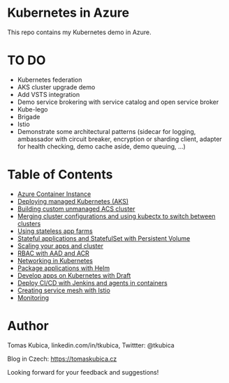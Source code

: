 # Kubernetes in Azure
This repo contains my Kubernetes demo in Azure.

# TO DO
* Kubernetes federation
* AKS cluster upgrade demo
* Add VSTS integration
* Demo service brokering with service catalog and open service broker
* Kube-lego
* Brigade
* Istio
* Demonstrate some architectural patterns (sidecar for logging, ambassador with circuit breaker, encryption or sharding client, adapter for health checking, demo cache aside, demo queuing, ...)

# Table of Contents
- [Azure Container Instance](docs/aci.md)
- [Deploying managed Kubernetes (AKS)](docs/aks-build.md)
- [Building custom unmanaged ACS cluster](docs/acs-build.md)
- [Merging cluster configurations and using kubectx to switch between clusters](docs/cluster-config.md)
- [Using stateless app farms](docs/stateless.md)
- [Stateful applications and StatefulSet with Persistent Volume](docs/stateful.md)
- [Scaling your apps and cluster](docs/scaling.md)
- [RBAC with AAD and ACR](docs/rbac.md)
- [Networking in Kubernetes](docs/networking.md)
- [Package applications with Helm](docs/helm.md)
- [Develop apps on Kubernetes with Draft](docs/draft.md)
- [Deploy CI/CD with Jenkins and agents in containers](docs/jenkins.md)
- [Creating service mesh with Istio](docs/istio.md)
- [Monitoring](docs/monitoring.md)


# Author
Tomas Kubica, linkedin.com/in/tkubica, Twittter: @tkubica

Blog in Czech: https://tomaskubica.cz

Looking forward for your feedback and suggestions!